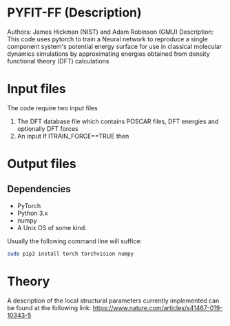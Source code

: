 # PYFIT-FF (Description)
Authors: James Hickman (NIST) and Adam Robinson (GMU) 
Description: 
This code uses pytorch to train a Neural network to reproduce a single component system's potential energy surface for use in classical molecular dynamics simulations by approximating energies obtained from density functional theory (DFT) calculations


# Input files
The code require two input files 
1) The DFT database file which contains POSCAR files, DFT energies and optionally DFT forces 
2) An input
If ITRAIN_FORCE==TRUE then 


# Output files
 
## Dependencies

- PyTorch
- Python 3.x
- numpy
- A Unix OS of some kind.

Usually the following command line will suffice:

```bash
sudo pip3 install torch torchvision numpy
```

# Theory 


A description of the local structural parameters currently implemented can be found at the following link: 
https://www.nature.com/articles/s41467-019-10343-5
